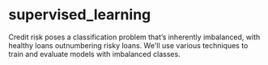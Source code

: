 # supervised_learning
Credit risk poses a classification problem that’s inherently imbalanced, with healthy loans outnumbering risky loans. We'll use various techniques to train and evaluate models with imbalanced classes.
